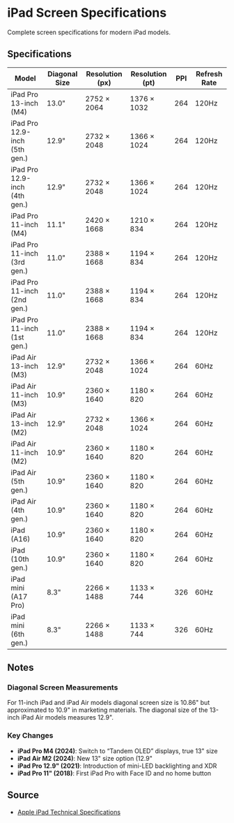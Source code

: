 # iPad Screen Specifications

Complete screen specifications for modern iPad models.

## Specifications

| Model | Diagonal Size | Resolution (px) | Resolution (pt) | PPI | Refresh Rate |
|-------|---------------|-----------------|-----------------|-----|--------------|
| iPad Pro 13-inch (M4) | 13.0" | 2752 × 2064 | 1376 × 1032 | 264 | 120Hz |
| iPad Pro 12.9-inch (5th gen.) | 12.9" | 2732 × 2048 | 1366 × 1024 | 264 | 120Hz |
| iPad Pro 12.9-inch (4th gen.) | 12.9" | 2732 × 2048 | 1366 × 1024 | 264 | 120Hz |
| iPad Pro 11-inch (M4) | 11.1" | 2420 × 1668 | 1210 × 834 | 264 | 120Hz |
| iPad Pro 11-inch (3rd gen.) | 11.0" | 2388 × 1668 | 1194 × 834 | 264 | 120Hz |
| iPad Pro 11-inch (2nd gen.) | 11.0" | 2388 × 1668 | 1194 × 834 | 264 | 120Hz |
| iPad Pro 11-inch (1st gen.) | 11.0" | 2388 × 1668 | 1194 × 834 | 264 | 120Hz |
| iPad Air 13-inch (M3) | 12.9" | 2732 × 2048 | 1366 × 1024 | 264 | 60Hz |
| iPad Air 11-inch (M3) | 10.9" | 2360 × 1640 | 1180 × 820 | 264 | 60Hz |
| iPad Air 13-inch (M2) | 12.9" | 2732 × 2048 | 1366 × 1024 | 264 | 60Hz |
| iPad Air 11-inch (M2) | 10.9" | 2360 × 1640 | 1180 × 820 | 264 | 60Hz |
| iPad Air (5th gen.) | 10.9" | 2360 × 1640 | 1180 × 820 | 264 | 60Hz |
| iPad Air (4th gen.) | 10.9" | 2360 × 1640 | 1180 × 820 | 264 | 60Hz |
| iPad (A16) | 10.9" | 2360 × 1640 | 1180 × 820 | 264 | 60Hz |
| iPad (10th gen.) | 10.9" | 2360 × 1640 | 1180 × 820 | 264 | 60Hz |
| iPad mini (A17 Pro) | 8.3" | 2266 × 1488 | 1133 × 744 | 326 | 60Hz |
| iPad mini (6th gen.) | 8.3" | 2266 × 1488 | 1133 × 744 | 326 | 60Hz |

## Notes

### Diagonal Screen Measurements
For 11-inch iPad and iPad Air models diagonal screen size is 10.86" but approximated to 10.9" in marketing materials. The diagonal size of the 13-inch iPad Air models measures 12.9". 

### Key Changes
- **iPad Pro M4 (2024)**: Switch to “Tandem OLED” displays, true 13" size
- **iPad Air M2 (2024)**: New 13" size option (12.9" 
- **iPad Pro 12.9" (2021)**: Introduction of mini-LED backlighting and XDR
- **iPad Pro 11" (2018)**: First iPad Pro with Face ID and no home button

## Source
- [Apple iPad Technical Specifications](https://support.apple.com/docs/ipad)
